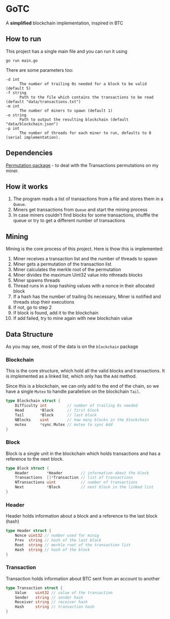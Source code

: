 # GoTC

A **simplified** blockchain implementation, inspired in BTC

## How to run

This project has a single main file and you can run it using

```
go run main.go
```

There are some parameters too:

```
-d int
      The number of trailing 0s needed for a block to be valid (default 5)
-f string
      Path to the file which contains the transactions to be read (default "data/transactions.txt")
-m int
      The number of miners to spawn (default 1)
-o string
      Path to output the resulting blockchain (default "data/blockchain.json")
-p int
      The number of threads for each miner to run, defaults to 0 (serial implementation).
```

## Dependencies

[Permutation package](https://github.com/gitchander/permutation) - to deal with the Transactions permutations on my miner.

## How it works

1. The program reads a list of transactions from a file and stores them in a `Queue`.
2. Miners get transactions from `Queue` and start the mining process
3. In case miners couldn't find  blocks for some transactions, shuffle the queue or try to get a different number of transactions

## Mining

Mining is the core process of this project. Here is thow this is implemented:

1. Miner receives a transaction list and the number of threads to spawn
2. Miner gets a permutation of the transaction list
3. Miner calculates the merkle root of the permutation
4. Miner divides the maximum Uint32 value into nthreads blocks
5. Miner spawns threads
6. Thread runs in a loop hashing values with a nonce in their allocated block
7. If a hash has the number of trailing 0s necessary, Miner is notified and threads stop their executions
8. If not, go to step 2
9. If block is found, add it to the blockchain
10. If add failed, try to mine again with new blockchain value

## Data Structure

As you may see, most of the data is on the `blockchain` package

### Blockchain

This is the core structure, which hold all the valid blocks and transactions.
It is implemented as a linked list, which only has the `Add` method.

Since this is a blockchain, we can only add to the end of the chain, so we have a single `Mutex` to handle parallelism on the blockchain `Tail`.

```go
type Blockchain struct {
	Difficulty int         // number of trailing 0s needed
	Head       *Block      // first block
	Tail       *Block      // last block
	NBlocks    uint        // how many blocks in the blockchain
	mutex      *sync.Mutex // mutex to sync Add
}
```

### Block

Block is a single unit in the blockchain which holds transactions and has a reference to the next block.

```go
type Block struct {
	Header        *Header        // information about the block
	Transactions  []*Transaction // list of transactions
	NTransactions uint           // number of transactions
	Next          *Block         // next block in the linked list
}
```

### Header

Header holds information about a block and a reference to the last block (hash)

```go
type Header struct {
	Nonce uint32 // number used for minig
	Prev  string // hash of the last block
	Root  string // merkle root of the transaction list
	Hash  string // hash of the block
}
```

### Transaction

Transaction holds information about BTC sent from an account to another
```go
type Transaction struct {
	Value    uint32 // value of the transaction
	Sender   string // sender hash
	Receiver string // receiver hash
	Hash     string // transaction hash
}
```
